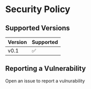 # Security Policy

## Supported Versions

| Version | Supported          |
| ------- | ------------------ |
| v0.1   | ✅               |

## Reporting a Vulnerability

Open an issue to report a vulnurability
